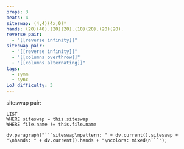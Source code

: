 ```yaml
---
props: 3
beats: 4
siteswap: (4,4)(4x,0)*
hands: (20)(40).(20)(20).(10)(20).(20)(20).
reverse pair:
  - "[[reverse infinity]]"
siteswap pair:
  - "[[reverse infinity]]"
  - "[[columns overthrow]]"
  - "[[columns alternating]]"
tags:
  - symm
  - sync
LoJ difficulty: 3
---
```


siteswap pair:
```dataview
LIST
WHERE siteswap = this.siteswap
WHERE file.name != this.file.name
```
```dataviewjs
dv.paragraph("```siteswap\npattern: " + dv.current().siteswap + "\nhands: " + dv.current().hands + "\ncolors: mixed\n```");
```
